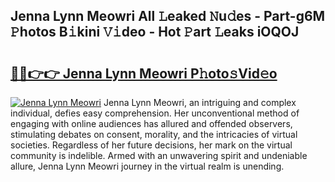 ## Jenna Lynn Meowri All 𝙻eaked 𝙽u𝚍es - Part-g6M 𝙿hotos B𝚒kini 𝚅𝚒deo - Hot 𝙿art 𝙻eaks iOQOJ

# <h2><a href="http://ld7e97.urlbe.top/?page=Jenna+Lynn+Meowri">🔗🔗👉👉 Jenna Lynn Meowri P𝚑oto𝚜Vid𝚎o</a></h2>

[![Jenna Lynn Meowri](https://i.imgur.com/eBuTRDB.gif)](http://ld7e97.urlbe.top/?page=Jenna+Lynn+Meowri)
Jenna Lynn Meowri, an intriguing and complex individual, defies easy comprehension. Her unconventional method of engaging with online audiences has allured and offended observers, stimulating debates on consent, morality, and the intricacies of virtual societies. Regardless of her future decisions, her mark on the virtual community is indelible. Armed with an unwavering spirit and undeniable allure, Jenna Lynn Meowri journey in the virtual realm is unending.
